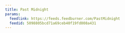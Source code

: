 ```yaml
---
title: Past Midnight
params:
  feedlink: https://feeds.feedburner.com/PastMidnight
  feedid: 5098805bcd71a69ceb40f19fd008a431
---
```

